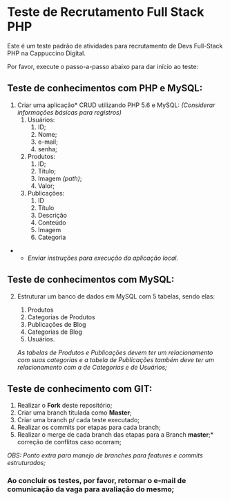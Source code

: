 # Teste de Recrutamento Full Stack PHP

Este é um teste padrão de atividades para recrutamento de Devs Full-Stack PHP na Cappuccino Digital.

Por favor, execute o passo-a-passo abaixo para dar início ao teste:

## Teste de conhecimentos com PHP e MySQL:
1. Criar uma aplicação* CRUD utilizando PHP 5.6 e MySQL:
    *(Considerar informações básicas para registros)*
    1. Usuários:
        1. ID;
        2. Nome;
        3. e-mail;
        4. senha;
    2. Produtos:
        1. ID;
        2. Titulo;
        3. Imagem _(path)_;
        4. Valor;
    3. Publicações:
        1. ID
        2. Título
        3. Descrição
        4. Conteúdo
        5. Imagem
        6. Categoria
  * - *Enviar instruções para execução da aplicação local.*

## Teste de conhecimentos com MySQL:
2. Estruturar um banco de dados em MySQL com 5 tabelas, sendo elas:
    1. Produtos
    2. Categorias de Produtos
    3. Publicações de Blog
    4. Categorias de Blog
    5. Usuários. 
    
    _As tabelas de Produtos e Publicações devem ter um relacionamento com suas categorias e a tabela de Publicações também deve ter um relacionamento com a de Categorias e de Usuários;_
    
## Teste de conhecimento com GIT:
  1. Realizar o **Fork** deste repositório;
  2. Criar uma branch titulada como **Master**;
  3. Criar uma branch p/ cada teste executado;
  4. Realizar os commits por etapas para cada branch;
  5. Realizar o merge de cada branch das etapas para a Branch **master**;* correção de conflitos caso ocorram;
  
  *OBS: Ponto extra para manejo de branches para features e commits estruturados;*
  
  ### Ao concluir os testes, por favor, retornar o e-mail de comunicação da vaga para avaliação do mesmo;
